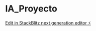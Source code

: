 # IA_Proyecto

[Edit in StackBlitz next generation editor ⚡️](https://stackblitz.com/~/github.com/RennyUNI/IA_Proyecto)